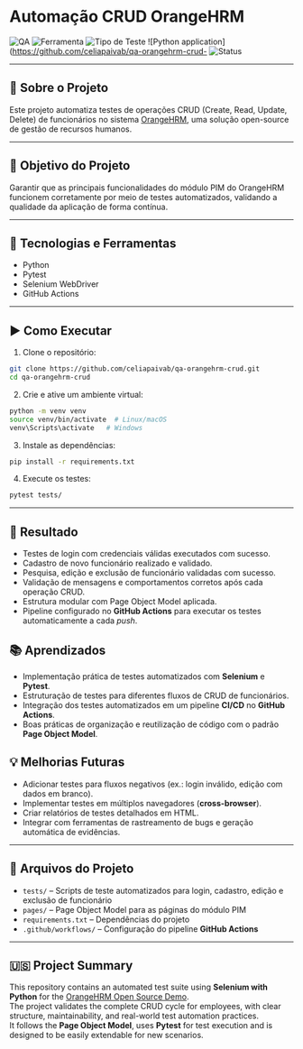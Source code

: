 # Automação CRUD OrangeHRM

![QA](https://img.shields.io/badge/Testes-Automação-blue)
![Ferramenta](https://img.shields.io/badge/Selenium-Python-green)
![Tipo de Teste](https://img.shields.io/badge/Testes-Funcional-lightgrey)
![Python application](https://github.com/celiapaivab/qa-orangehrm-crud-
![Status](https://github.com/celiapaivab/qa-orangehrm-crud-internet/actions/workflows/python-app.yml/badge.svg?branch=main)

---

## 📌 Sobre o Projeto

Este projeto automatiza testes de operações CRUD (Create, Read, Update, Delete) de funcionários no sistema [OrangeHRM](https://opensource-demo.orangehrmlive.com/), uma solução open-source de gestão de recursos humanos.

---

## 🎯 Objetivo do Projeto
 
Garantir que as principais funcionalidades do módulo PIM do OrangeHRM funcionem corretamente por meio de testes automatizados, validando a qualidade da aplicação de forma contínua.

---

## 🔧 Tecnologias e Ferramentas

- Python
- Pytest
- Selenium WebDriver
- GitHub Actions

---

## ▶️ Como Executar

1. Clone o repositório:

```bash
git clone https://github.com/celiapaivab/qa-orangehrm-crud.git
cd qa-orangehrm-crud
```

2. Crie e ative um ambiente virtual:

```bash
python -m venv venv
source venv/bin/activate  # Linux/macOS
venv\Scripts\activate   # Windows
```

3. Instale as dependências:

```bash
pip install -r requirements.txt
```

4. Execute os testes:

```bash
pytest tests/
```

---

## 🧾 Resultado

- Testes de login com credenciais válidas executados com sucesso.  
- Cadastro de novo funcionário realizado e validado.  
- Pesquisa, edição e exclusão de funcionário validadas com sucesso.  
- Validação de mensagens e comportamentos corretos após cada operação CRUD.  
- Estrutura modular com Page Object Model aplicada.  
- Pipeline configurado no **GitHub Actions** para executar os testes automaticamente a cada *push*.

## 📚 Aprendizados

- Implementação prática de testes automatizados com **Selenium** e **Pytest**.  
- Estruturação de testes para diferentes fluxos de CRUD de funcionários.  
- Integração dos testes automatizados em um pipeline **CI/CD** no **GitHub Actions**.  
- Boas práticas de organização e reutilização de código com o padrão **Page Object Model**.

## 💡 Melhorias Futuras

- Adicionar testes para fluxos negativos (ex.: login inválido, edição com dados em branco).  
- Implementar testes em múltiplos navegadores (**cross-browser**).  
- Criar relatórios de testes detalhados em HTML.  
- Integrar com ferramentas de rastreamento de bugs e geração automática de evidências.

---

## 📂 Arquivos do Projeto

- `tests/` – Scripts de teste automatizados para login, cadastro, edição e exclusão de funcionário  
- `pages/` – Page Object Model para as páginas do módulo PIM  
- `requirements.txt` – Dependências do projeto  
- `.github/workflows/` – Configuração do pipeline **GitHub Actions**

---

## 🇺🇸 Project Summary

This repository contains an automated test suite using **Selenium with Python** for the [OrangeHRM Open Source Demo](https://opensource-demo.orangehrmlive.com).  
The project validates the complete CRUD cycle for employees, with clear structure, maintainability, and real-world test automation practices.  
It follows the **Page Object Model**, uses **Pytest** for test execution and is designed to be easily extendable for new scenarios.
